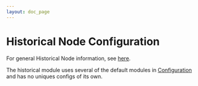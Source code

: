 ```yaml
---
layout: doc_page
---
```

Historical Node Configuration
=============================
For general Historical Node information, see [here](Historical.html).

The historical module uses several of the default modules in [Configuration](Configuration.html) and has no uniques configs of its own.

